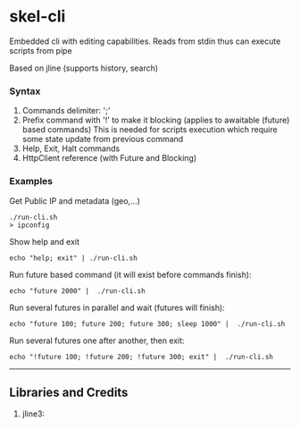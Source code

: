# skel-cli

Embedded cli with editing capabilities. Reads from stdin thus can execute scripts from pipe

Based on jline (supports history, search)

### Syntax

1. Commands delimiter: ';'
2. Prefix command with '!' to make it blocking (applies to awaitable (future) based commands)
   This is needed for scripts execution which require some state update from previous command
3. Help, Exit, Halt commands
4. HttpClient reference (with Future and Blocking)

### Examples

Get Public IP and metadata (geo,...)
```
./run-cli.sh
> ipconfig
```

Show help and exit
```
echo "help; exit" | ./run-cli.sh
```

Run future based command (it will exist before commands finish):
```
echo "future 2000" |  ./run-cli.sh
```

Run several futures in parallel and wait (futures will finish):
```
echo "future 100; future 200; future 300; sleep 1000" |  ./run-cli.sh
```

Run several futures one after another, then exit:
```
echo "!future 100; !future 200; !future 300; exit" |  ./run-cli.sh
```

----
## Libraries and Credits

1. jline3: 

